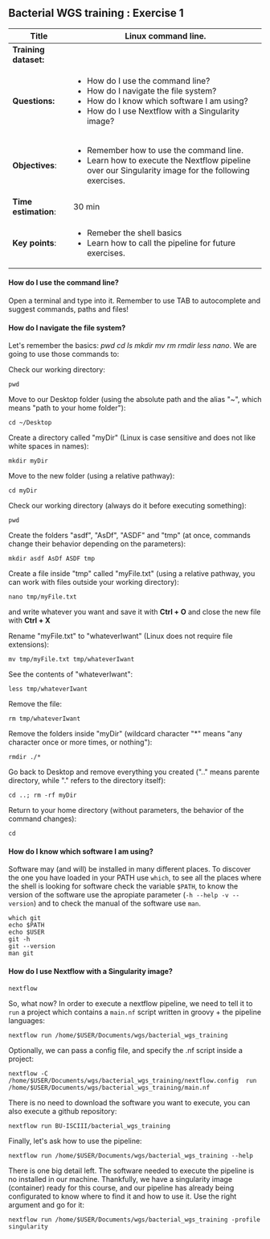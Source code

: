 ## Bacterial WGS training : Exercise 1

|**Title**| Linux command line.|
|---------|-------------------------------------------|
|**Training dataset:**|  
|**Questions:**| <ul><li>How do I use the command line?</li><li>How do I navigate the file system?</li><li>How do I know which software I am using?</li><li>How do I use Nextflow with a Singularity image?</li></ul>|
|**Objectives**:|<ul><li>Remember how to use the command line.</li><li>Learn how to execute the Nextflow pipeline over our Singularity image for the following exercises.</li></ul>|  
|**Time estimation**:| 30 min |
|**Key points**:|<ul><li>Remeber the shell basics</li><li>Learn how to call the pipeline for future exercises.</li></ul>|
  
#### How do I use the command line?

Open a terminal and type into it. Remember to use TAB to autocomplete and suggest commands, paths and files!

#### How do I navigate the file system?

Let's remember the basics: *pwd cd ls mkdir mv rm rmdir less nano*. We are going to use those commands to:

Check our working directory:

```
pwd
```

Move to our Desktop folder (using the absolute path and the alias "~", which means "path to your home folder"): 

```
cd ~/Desktop
```

Create a directory called "myDir" (Linux is case sensitive and does not like white spaces in names):

```
mkdir myDir
```

Move to the new folder (using a relative pathway):

```
cd myDir
```

Check our working directory (always do it before executing something): 

```
pwd
```

Create the folders "asdf", "AsDf", "ASDF" and "tmp" (at once, commands change their behavior depending on the parameters): 

```
mkdir asdf AsDf ASDF tmp
```

Create a file inside "tmp" called "myFile.txt" (using a relative pathway, you can work with files outside your working directory):

```
nano tmp/myFile.txt
```

and write whatever you want and save it with __Ctrl + O__ and close the new file with __Ctrl + X__

Rename "myFile.txt" to "whateverIwant" (Linux does not require file extensions):

```
mv tmp/myFile.txt tmp/whateverIwant
```

See the contents of "whateverIwant": 

```
less tmp/whateverIwant
```

Remove the file: 

```
rm tmp/whateverIwant
```

Remove the folders inside "myDir" (wildcard character "\*" means "any character once or more times, or nothing"): 

```
rmdir ./*
```

Go back to Desktop and remove everything you created (".." means parente directory, while "." refers to the directory itself): 

```
cd ..; rm -rf myDir
```

Return to your home directory (without parameters, the behavior of the command changes): 

```
cd
```

#### How do I know which software I am using?

Software may (and will) be installed in many different places. To discover the one you have loaded in your PATH use `which`, to see all the places where the shell is looking for software check the variable `$PATH`, to know the version of the software use the apropiate parameter (`-h --help -v --version`) and to check the manual of the software use `man`.

```
which git
echo $PATH
echo $USER
git -h
git --version
man git
```

#### How do I use Nextflow with a Singularity image?

```
nextflow
```

So, what now? In order to execute a nextflow pipeline, we need to tell it to `run` a project which contains a `main.nf` script written in groovy + the pipeline languages:

```
nextflow run /home/$USER/Documents/wgs/bacterial_wgs_training
```

Optionally, we can pass a config file, and specify the .nf script inside a project:

```
nextflow -C /home/$USER/Documents/wgs/bacterial_wgs_training/nextflow.config  run /home/$USER/Documents/wgs/bacterial_wgs_training/main.nf
```

There is no need to download the software you want to execute, you can also execute a github repository:

```
nextflow run BU-ISCIII/bacterial_wgs_training 
```

Finally, let's ask how to use the pipeline:

```
nextflow run /home/$USER/Documents/wgs/bacterial_wgs_training --help
```

There is one big detail left. The software needed to execute the pipeline is no installed in our machine. Thankfully, we have a singularity image (container) ready for this course, and our pipeline has already being configurated to know where to find it and how to use it. Use the right argument and go for it:

```
nextflow run /home/$USER/Documents/wgs/bacterial_wgs_training -profile singularity
```
